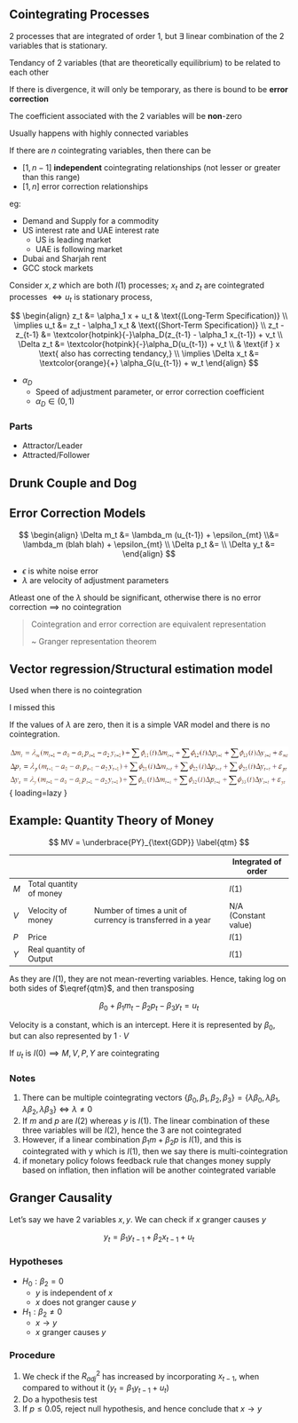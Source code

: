## Cointegrating Processes

2 processes that are integrated of order 1, but $\exists$ linear combination of the 2 variables that is stationary.

Tendancy of 2 variables (that are theoretically equilibrium) to be related to each other

If there is divergence, it will only be temporary, as there is bound to be **error correction**

The coefficient associated with the 2 variables will be **non**-zero

Usually happens with highly connected variables

If there are $n$ cointegrating variables, then there can be

- $[1, n-1]$ **independent** cointegrating relationships (not lesser or greater than this range)
- $[1, n]$ error correction relationships

eg:

- Demand and Supply for a commodity
- US interest rate and UAE interest rate
    - US is leading market
    - UAE is following market
- Dubai and Sharjah rent
- GCC stock markets

Consider $x, z$ which are both $I(1)$ processes; $x_t$ and $z_t$ are cointegrated processes $\iff u_t$ is stationary process,

$$
\begin{align}
z_t &= \alpha_1 x + u_t & \text{(Long-Term Specification)} \\
\implies u_t &= z_t - \alpha_1 x_t & \text{(Short-Term Specification)} \\
z_t - z_{t-1} &= \textcolor{hotpink}{-}\alpha_D(z_{t-1} - \alpha_1 x_{t-1}) + v_t \\
\Delta z_t &= \textcolor{hotpink}{-}\alpha_D(u_{t-1}) + v_t \\
& \text{if } x \text{ also has correcting tendancy,} \\
\implies \Delta x_t &= \textcolor{orange}{+} \alpha_G(u_{t-1}) + w_t
\end{align}
$$

- $\alpha_D$
    - Speed of adjustment parameter, or error correction coefficient
    - $\alpha_D \in (0, 1)$

### Parts

- Attractor/Leader
- Attracted/Follower

## Drunk Couple and Dog

## Error Correction Models

$$
\begin{align}
\Delta m_t
&= \lambda_m (u_{t-1}) + \epsilon_{mt} \\&= \lambda_m (blah blah) + \epsilon_{mt} \\
\Delta p_t &= \\
\Delta y_t &= 
\end{align}
$$

- $\epsilon$ is white noise error
- $\lambda$ are velocity of adjustment parameters

Atleast one of the $\lambda$ should be significant, otherwise there is no error correction $\implies$ no cointegration

> Cointegration and error correction are equivalent representation
>
> ~ Granger representation theorem

## Vector regression/Structural estimation model

Used when there is no cointegration

I missed this

If the values of $\lambda$ are zero, then it is a simple VAR model and there is no cointegration. 

![image-20221226212830201](assets/image-20221226212830201.png){ loading=lazy }

## Example: Quantity Theory of Money

$$
MV = \underbrace{PY}_{\text{GDP}}
\label{qtm}
$$

|      |                         |                                                             | Integrated of order       |
| ---- | ----------------------- | ----------------------------------------------------------- | ------------------------- |
| $M$  | Total quantity of money |                                                             | $I(1)$                    |
| $V$  | Velocity of money       | Number of times a unit of currency is transferred in a year | N/A<br />(Constant value) |
| $P$  | Price                   |                                                             | $I(1)$                    |
| $Y$  | Real quantity of Output |                                                             | $I(1)$                    |

As they are $I(1)$, they are not mean-reverting variables. Hence, taking log on both sides of $\eqref{qtm}$, and then transposing

$$
\beta_0 + \beta_1 m_t - \beta_2 p_t - \beta_3 y_t = u_t
$$

Velocity is a constant, which is an intercept. Here it is represented by $\beta_0$, but can also represented by $1\cdot V$

If $u_t$ is $I(0) \implies M, V, P, Y$ are cointegrating

### Notes

1. There can be multiple cointegrating vectors $\{\beta_0, \beta_1, \beta_2, \beta_3 \} = \{\lambda \beta_0, \lambda \beta_1, \lambda \beta_2, \lambda \beta_3 \} \iff \lambda \ne 0$
2. If $m$ and $p$ are $I(2)$ whereas $y$ is $I(1)$. The linear combination of these three variables will be $I(2)$, hence the 3 are not cointegrated
3. However, if a linear combination $\beta_1 m + \beta_2 p$ is $I(1)$, and this is cointegrated with y which is $I(1)$, then we say there is multi-cointegration
4. if monetary policy folows feedback rule that changes money supply based on inflation, then inflation will be another cointegrated variable

## Granger Causality

Let’s say we have 2 variables $x, y$. We can check if $x$ granger causes $y$

$$
y_t = \beta_1 y_{t-1} + \beta_2 x_{t-1} + u_t
$$

### Hypotheses

- $H_0: \beta_2 = 0$ 
    - $y$ is independent of $x$
    - $x$ does not granger cause $y$
- $H_1: \beta_2 \ne 0$
    - $x \to y$
    - $x$ granger causes $y$

### Procedure

1. We check if the $R_{adj}^2$ has increased by incorporating $x_{t-1}$, when compared to without it $(y_t = \beta_1 y_{t-1} + u_t)$
2. Do a hypothesis test
3. If $p \le 0.05,$ reject null hypothesis, and hence conclude that $x \to y$
